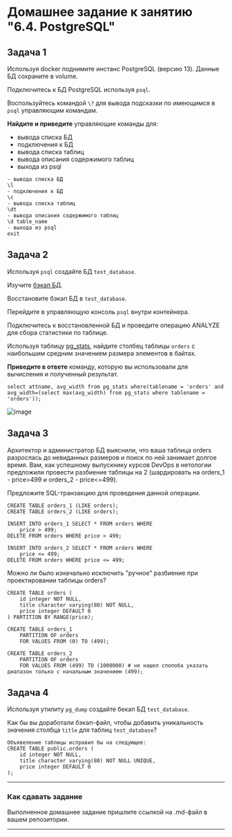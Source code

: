 # Домашнее задание к занятию "6.4. PostgreSQL"

## Задача 1

Используя docker поднимите инстанс PostgreSQL (версию 13). Данные БД сохраните в volume.

Подключитесь к БД PostgreSQL используя `psql`.

Воспользуйтесь командой `\?` для вывода подсказки по имеющимся в `psql` управляющим командам.

**Найдите и приведите** управляющие команды для:
- вывода списка БД
- подключения к БД
- вывода списка таблиц
- вывода описания содержимого таблиц
- выхода из psql

```
- вывода списка БД
\l
- подключения к БД
\c
- вывода списка таблиц
\dt
- вывода описания содержимого таблиц
\d table_name
- выхода из psql
exit

```

## Задача 2

Используя `psql` создайте БД `test_database`.

Изучите [бэкап БД](https://github.com/netology-code/virt-homeworks/tree/master/06-db-04-postgresql/test_data).

Восстановите бэкап БД в `test_database`.

Перейдите в управляющую консоль `psql` внутри контейнера.

Подключитесь к восстановленной БД и проведите операцию ANALYZE для сбора статистики по таблице.

Используя таблицу [pg_stats](https://postgrespro.ru/docs/postgresql/12/view-pg-stats), найдите столбец таблицы `orders` 
с наибольшим средним значением размера элементов в байтах.

**Приведите в ответе** команду, которую вы использовали для вычисления и полученный результат.
```
select attname, avg_width from pg_stats where(tablename = 'orders' and avg_width=(select max(avg_width) from pg_stats where tablename = 'orders'));
```
![image](https://user-images.githubusercontent.com/48878229/151705710-1a20199e-5ad2-4bd6-842b-f6bea04d8901.png)

## Задача 3

Архитектор и администратор БД выяснили, что ваша таблица orders разрослась до невиданных размеров и
поиск по ней занимает долгое время. Вам, как успешному выпускнику курсов DevOps в нетологии предложили
провести разбиение таблицы на 2 (шардировать на orders_1 - price>499 и orders_2 - price<=499).

Предложите SQL-транзакцию для проведения данной операции.

```
CREATE TABLE orders_1 (LIKE orders);
CREATE TABLE orders_2 (LIKE orders);

INSERT INTO orders_1 SELECT * FROM orders WHERE
	price > 499;
DELETE FROM orders WHERE price > 499;

INSERT INTO orders_2 SELECT * FROM orders WHERE
	price <= 499;
DELETE FROM orders WHERE price <= 499;
```

Можно ли было изначально исключить "ручное" разбиение при проектировании таблицы orders?

```
CREATE TABLE orders (
    id integer NOT NULL,
    title character varying(80) NOT NULL,
    price integer DEFAULT 0
) PARTITION BY RANGE(price); 

CREATE TABLE orders_1
    PARTITION OF orders
    FOR VALUES FROM (0) TO (499);

CREATE TABLE orders_2
    PARTITION OF orders
    FOR VALUES FROM (499) TO (1000000) # не нашел спопоба указать диапазон только с начальным значением (499);
```

## Задача 4

Используя утилиту `pg_dump` создайте бекап БД `test_database`.

Как бы вы доработали бэкап-файл, чтобы добавить уникальность значения столбца `title` для таблиц `test_database`?

```
Объявеление таблицы исправил бы на следующее:
CREATE TABLE public.orders (
    id integer NOT NULL,
    title character varying(80) NOT NULL UNIQUE,
    price integer DEFAULT 0
);
```
---

### Как cдавать задание

Выполненное домашнее задание пришлите ссылкой на .md-файл в вашем репозитории.

---

